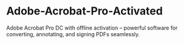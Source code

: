 # Adobe-Acrobat-Pro-Activated
Adobe Acrobat Pro DC with offline activation – powerful software for converting, annotating, and signing PDFs seamlessly.
